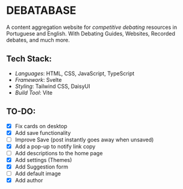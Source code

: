 # DEBATABASE

A content aggregation website for *competitive debating* resources in Portuguese and English.
With Debating Guides, Websites, Recorded debates, and much more.

## Tech Stack:
* *Languages*: HTML, CSS, JavaScript, TypeScript
* *Framework*: Svelte
* *Styling*: Tailwind CSS, DaisyUI
* *Build Tool*: Vite

## TO-DO:
- [X] Fix cards on desktop
- [X] Add save functionality
- [ ] Improve Save (post instantly goes away when unsaved)
- [X] Add a pop-up to notify link copy
- [ ] Add descriptions to the home page
- [X] Add settings (Themes)
- [X] Add Suggestion form
- [ ] Add default image
- [X] Add author